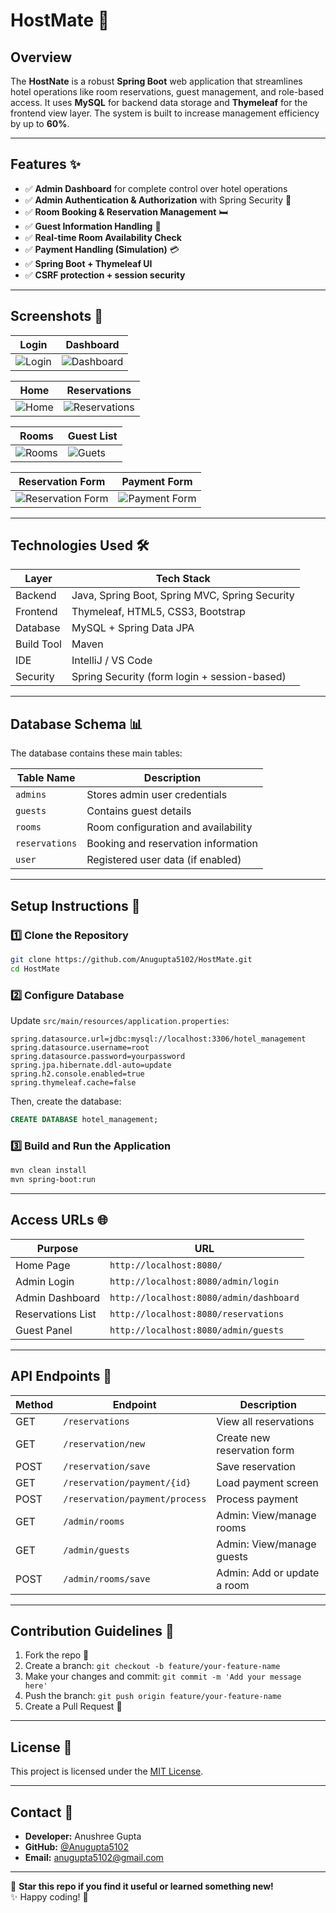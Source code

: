 # HostMate 🏨

## Overview
The **HostNate** is a robust **Spring Boot** web application that streamlines hotel operations like room reservations, guest management, and role-based access. It uses **MySQL** for backend data storage and **Thymeleaf** for the frontend view layer. The system is built to increase management efficiency by up to **60%**.

---

## Features ✨

- ✅ **Admin Dashboard** for complete control over hotel operations  
- ✅ **Admin Authentication & Authorization** with Spring Security 🔐  
- ✅ **Room Booking & Reservation Management** 🛏️  
- ✅ **Guest Information Handling** 👤  
- ✅ **Real-time Room Availability Check**  
- ✅ **Payment Handling (Simulation)** 💳  
- ✅ **Spring Boot + Thymeleaf UI**  
- ✅ **CSRF protection + session security**  

---

## Screenshots 📸

| Login | Dashboard |
|-----------|------------------|
| ![Login](screenshots/login.png) | ![Dashboard](screenshots/dashboard.png) |

| Home | Reservations |
|-----------|------------------|
| ![Home](screenshots/home.png) | ![Reservations](screenshots/reservation.png) |

| Rooms | Guest List |
|-----------|------------------|
| ![Rooms](screenshots/rooms.png) | ![Guets](screenshots/guests.png) |

| Reservation Form | Payment Form |
|--------------|------------|
| ![Reservation Form](screenshots/newReserv.png) | ![Payment Form](screenshots/payment.png) |

---

## Technologies Used 🛠️

| Layer        | Tech Stack                     |
|--------------|--------------------------------|
| Backend      | Java, Spring Boot, Spring MVC, Spring Security |
| Frontend     | Thymeleaf, HTML5, CSS3, Bootstrap |
| Database     | MySQL + Spring Data JPA        |
| Build Tool   | Maven                          |
| IDE          | IntelliJ / VS Code             |
| Security     | Spring Security (form login + session-based) |

---

## Database Schema 📊

The database contains these main tables:

| Table Name     | Description                          |
|----------------|--------------------------------------|
| `admins`       | Stores admin user credentials        |
| `guests`       | Contains guest details               |
| `rooms`        | Room configuration and availability  |
| `reservations` | Booking and reservation information  |
| `user`         | Registered user data (if enabled)    |

---

## Setup Instructions 🚀

### 1️⃣ Clone the Repository
```bash
git clone https://github.com/Anugupta5102/HostMate.git
cd HostMate
```

### 2️⃣ Configure Database
Update `src/main/resources/application.properties`:
```properties
spring.datasource.url=jdbc:mysql://localhost:3306/hotel_management
spring.datasource.username=root
spring.datasource.password=yourpassword
spring.jpa.hibernate.ddl-auto=update
spring.h2.console.enabled=true
spring.thymeleaf.cache=false
```

Then, create the database:
```sql
CREATE DATABASE hotel_management;
```

### 3️⃣ Build and Run the Application
```bash
mvn clean install
mvn spring-boot:run
```

---

## Access URLs 🌐

| Purpose           | URL                                |
|-------------------|-------------------------------------|
| Home Page         | `http://localhost:8080/`            |
| Admin Login       | `http://localhost:8080/admin/login` |
| Admin Dashboard   | `http://localhost:8080/admin/dashboard` |
| Reservations List | `http://localhost:8080/reservations` |
| Guest Panel       | `http://localhost:8080/admin/guests` |

---

## API Endpoints 🔗

| Method | Endpoint                | Description                    |
|--------|--------------------------|--------------------------------|
| GET    | `/reservations`         | View all reservations          |
| GET    | `/reservation/new`      | Create new reservation form    |
| POST   | `/reservation/save`     | Save reservation               |
| GET    | `/reservation/payment/{id}` | Load payment screen        |
| POST   | `/reservation/payment/process` | Process payment         |
| GET    | `/admin/rooms`          | Admin: View/manage rooms       |
| GET    | `/admin/guests`         | Admin: View/manage guests      |
| POST   | `/admin/rooms/save`     | Admin: Add or update a room    |

---

## Contribution Guidelines 🤝

1. Fork the repo 🍴  
2. Create a branch: `git checkout -b feature/your-feature-name`  
3. Make your changes and commit: `git commit -m 'Add your message here'`  
4. Push the branch: `git push origin feature/your-feature-name`  
5. Create a Pull Request 📩

---

## License 📜
This project is licensed under the [MIT License](LICENSE).

---

## Contact 📧

- **Developer:** Anushree Gupta  
- **GitHub:** [@Anugupta5102](https://github.com/Anugupta5102)  
- **Email:** anugupta5102@gmail.com  

---

🌟 **Star this repo if you find it useful or learned something new!**  
✨ Happy coding! 🧡
